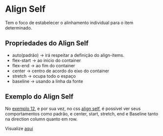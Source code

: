 # Align Self
Tem o foco de estabelecer o alinhamento individual para o item determinado.

## Propriedades do Align Self
- auto(padrão) -> irá respeitar a definição do align-items.
- flex-start -> ao inicio do container
- flex-end -> ao fim do container
- center -> centro de acordo do eixo do container
- stretch -> ocupa todo o espaço
- baseline -> usando a linha da fonte

## Exemplo do Align Self
No [exemplo 12](12-align-self.html), e por sua vez, no css [align self](css/align-self.css), é possivel ver seus comportamentos como padrão, e center, start, stretch, end e Baseline tanto na direction column quanto em row.

Visualize [aqui](https://htmlpreview.github.io/?https://github.com/TioBael/DIO/blob/main/HTML%20e%20CSS/Flex%20Container/12-align-self/12-align-self.html)